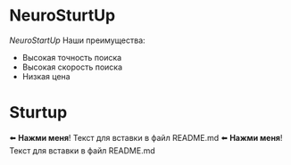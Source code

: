 # NeuroSturtUp
*NeuroStartUp*
Наши преимущества:
* Высокая точность поиска
* Высокая скорость поиска
* Низкая цена
# Sturtup
⬅️ **Нажми меня**! Текст для вставки в файл README.md
⬅️ **Нажми меня**! Текст для вставки в файл README.md
